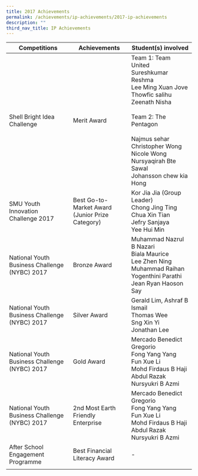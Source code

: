 ```yaml
---
title: 2017 Achievements
permalink: /achievements/ip-achievements/2017-ip-achievements
description: ""
third_nav_title: IP Achievements
---
```

| Competitions | Achievements | Student(s) involved |
|---|---|---|
| Shell Bright Idea Challenge | Merit Award | Team 1: Team United<br>Sureshkumar Reshma<br>Lee Ming Xuan Jove<br>Thowfic salihu Zeenath Nisha<br><br>Team 2: The Pentagon<br><br>Najmus sehar<br>Christopher Wong<br>Nicole Wong<br>Nursyaqirah Bte Sawal<br>Johansson chew kia Hong |
| SMU Youth Innovation Challenge 2017 | Best Go-to-Market Award<br>(Junior Prize Category) | Kor Jia Jia (Group Leader)<br>Chong Jing Ting<br>Chua Xin Tian<br>Jefry Sanjaya<br>Yee Hui Min |
| National Youth Business Challenge (NYBC) 2017 | Bronze Award | Muhammad Nazrul B Nazari<br>Biala Maurice<br>Lee Zhen Ning<br>Muhammad Raihan<br>Yogenthini Parathi<br>Jean Ryan Haoson Say |
| National Youth Business Challenge (NYBC) 2017 | Silver Award | Gerald Lim, Ashraf B Ismail<br>Thomas Wee<br>Sng Xin Yi<br>Jonathan Lee |
| National Youth Business Challenge (NYBC) 2017 | Gold Award | Mercado Benedict Gregorio<br>Fong Yang Yang<br>Fun Xue Li<br>Mohd Firdaus B Haji Abdul Razak Nursyukri B Azmi |
| National Youth Business Challenge (NYBC) 2017 | 2nd Most Earth Friendly Enterprise | Mercado Benedict Gregorio<br>Fong Yang Yang<br>Fun Xue Li<br>Mohd Firdaus B Haji Abdul Razak Nursyukri B Azmi |
| After School Engagement Programme | Best Financial Literacy Award | - |
| | | | 